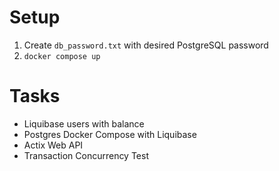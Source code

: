 # Setup
1. Create `db_password.txt` with desired PostgreSQL password
2. `docker compose up`

# Tasks
* Liquibase users with balance
* Postgres Docker Compose with Liquibase
* Actix Web API
* Transaction Concurrency Test

